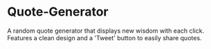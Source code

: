 # Quote-Generator
A random quote generator that displays new wisdom with each click. Features a clean design and a 'Tweet' button to easily share quotes.
